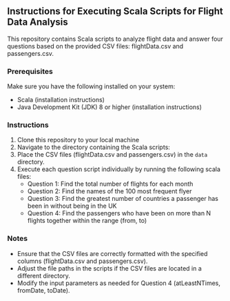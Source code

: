 ## Instructions for Executing Scala Scripts for Flight Data Analysis

This repository contains Scala scripts to analyze flight data and answer four questions based on the provided CSV files: flightData.csv and passengers.csv.

### Prerequisites 

Make sure you have the following installed on your system:

- Scala (installation instructions)
- Java Development Kit (JDK) 8 or higher (installation instructions)

### Instructions
1. Clone this repository to your local machine
2. Navigate to the directory containing the Scala scripts:
3. Place the CSV files (flightData.csv and passengers.csv) in the `data` directory.
4. Execute each question script individually by running the following scala files:
   - Question 1: Find the total number of flights for each month 
   - Question 2: Find the names of the 100 most frequent flyer
   - Question 3: Find the greatest number of countries a passenger has been in without being in the UK 
   - Question 4: Find the passengers who have been on more than N flights together within the range (from, to)
     
### Notes
- Ensure that the CSV files are correctly formatted with the specified columns (flightData.csv and passengers.csv). 
- Adjust the file paths in the scripts if the CSV files are located in a different directory. 
- Modify the input parameters as needed for Question 4 (atLeastNTimes, fromDate, toDate).
